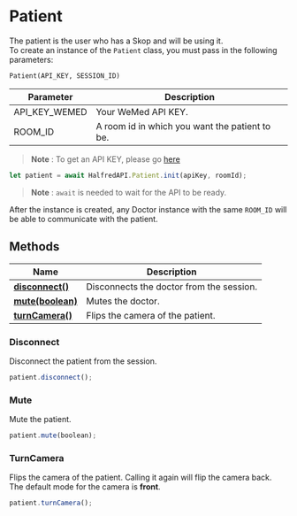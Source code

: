 # Patient
The patient is the user who has a Skop and will be using it.<br>
To create an instance of the `Patient` class, you must pass in the following parameters:

`Patient(API_KEY, SESSION_ID)`


| Parameter     | Description                                    |
|---------------|------------------------------------------------|
| API_KEY_WEMED | Your WeMed API KEY.                            |
| ROOM_ID       | A room id in which you want the patient to be. |


> **Note** : To get an API KEY, please go [here](https://www.wemed.fr/inscription-api-skop)

```javascript  
let patient = await HalfredAPI.Patient.init(apiKey, roomId);
```  

> **Note** : `await` is needed to wait for the API to be ready.

After the instance is created, any Doctor instance with the same `ROOM_ID` will be able to communicate with the patient.

## Methods

| Name                            | Description                              |
|---------------------------------|------------------------------------------|
| [**disconnect()**](#disconnect) | Disconnects the doctor from the session. |
| [**mute(boolean)**](#mute)      | Mutes the doctor.                        |
| [**turnCamera()**](#turncamera) | Flips the camera of the patient.         |

### Disconnect 

Disconnect the patient from the session.
  
```js
patient.disconnect();
```

### Mute 

Mute the patient. 
    
```js
patient.mute(boolean);
```


### TurnCamera

 Flips the camera of the patient. Calling it again will flip the camera back. The default mode for the camera is **front**.

```js
patient.turnCamera();
```



